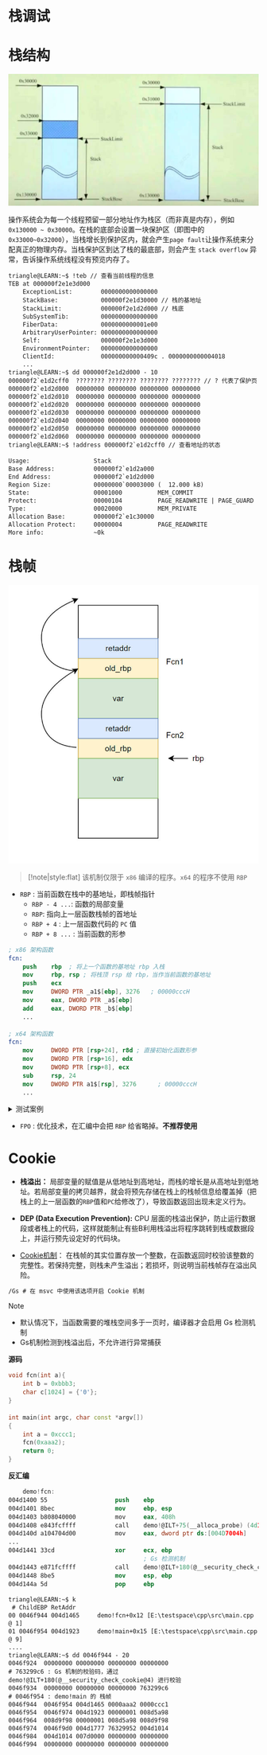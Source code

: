 # 栈调试

# 栈结构

![stack](../../image/windbg/stack.jpg)

操作系统会为每一个线程预留一部分地址作为栈区（而非真是内存），例如`0x130000 ~ 0x30000`。在栈的底部会设置一块保护区（即图中的`0x33000~0x32000`），当栈增长到保护区内，就会产生`page fault`让操作系统来分配真正的物理内存。当栈保护区到达了栈的最底部，则会产生 `stack overflow` 异常，告诉操作系统线程没有预览内存了。

```term
triangle@LEARN:~$ !teb // 查看当前线程的信息
TEB at 000000f2e1e3d000
    ExceptionList:        0000000000000000
    StackBase:            000000f2e1d30000 // 栈的基地址
    StackLimit:           000000f2e1d2d000 // 栈底
    SubSystemTib:         0000000000000000
    FiberData:            0000000000001e00
    ArbitraryUserPointer: 0000000000000000
    Self:                 000000f2e1e3d000
    EnvironmentPointer:   0000000000000000
    ClientId:             000000000000409c . 0000000000004018
    ...
triangle@LEARN:~$ dd 000000f2e1d2d000 - 10
000000f2`e1d2cff0  ???????? ???????? ???????? ???????? // ? 代表了保护页
000000f2`e1d2d000  00000000 00000000 00000000 00000000
000000f2`e1d2d010  00000000 00000000 00000000 00000000
000000f2`e1d2d020  00000000 00000000 00000000 00000000
000000f2`e1d2d030  00000000 00000000 00000000 00000000
000000f2`e1d2d040  00000000 00000000 00000000 00000000
000000f2`e1d2d050  00000000 00000000 00000000 00000000
000000f2`e1d2d060  00000000 00000000 00000000 00000000
triangle@LEARN:~$ !address 000000f2`e1d2cff0 // 查看地址的状态

Usage:                  Stack
Base Address:           000000f2`e1d2a000
End Address:            000000f2`e1d2d000
Region Size:            00000000`00003000 (  12.000 kB)
State:                  00001000          MEM_COMMIT
Protect:                00000104          PAGE_READWRITE | PAGE_GUARD
Type:                   00020000          MEM_PRIVATE
Allocation Base:        000000f2`e1c30000
Allocation Protect:     00000004          PAGE_READWRITE
More info:              ~0k
```

# 栈帧

![stack frame](../../image/operationSystem/stackframe.jpg)

> [!note|style:flat]
> 该机制仅限于 `x86` 编译的程序。`x64` 的程序不使用 `RBP`

- `RBP` : 当前函数在栈中的基地址，即栈帧指针
  - `RBP - 4 ...`: 函数的局部变量
  - `RBP`: 指向上一层函数栈帧的首地址
  - `RBP + 4` : 上一层函数代码的 `PC` 值
  - `RBP + 8 ...` : 当前函数的形参

```nasm
; x86 架构函数
fcn:
    push    rbp  ; 将上一个函数的基地址 rbp 入栈
    mov     rbp, rsp ; 将栈顶 rsp 给 rbp，当作当前函数的基地址
    push    ecx
    mov     DWORD PTR _a1$[ebp], 3276   ; 00000cccH
    mov     eax, DWORD PTR _a$[ebp]
    add     eax, DWORD PTR _b$[ebp]
    ...

; x64 架构函数
fcn:
    mov     DWORD PTR [rsp+24], r8d ; 直接初始化函数形参
    mov     DWORD PTR [rsp+16], edx
    mov     DWORD PTR [rsp+8], ecx
    sub     rsp, 24
    mov     DWORD PTR a1$[rsp], 3276      ; 00000cccH
    ...
```

<details>
<summary><span class="details-title">测试案例</span></summary>
<div class="details-content"> 


```cpp
int fcn(int a1,int b1){
    int a = 0xaaa3;
    int b = 0xbbb7; 
    return a + b + a1 + b1;
}

int main(int argc, char const *argv[])
{
    int c = 0xccc9;
    c = fcn(0xaaa1,0xbbb2);
    return 0;
}
```
```term
triangle@LEARN:~$ k
 # 栈帧     PC
 # ChildEBP RetAddr      
00 00dcf748 00e9143a     demo!fcn+0x14 [E:\testspace\cpp\src\main.cpp @ 5] 
01 00dcf75c 00e91893     demo!main+0x1a [E:\testspace\cpp\src\main.cpp @ 12] 
02 00dcf77c 00e916e7     demo!invoke_main+0x33 [D:\a\_work\1\s\src\vctools\crt\vcstartup\src\startup\exe_common.inl @ 78] 
....
triangle@LEARN:~$ dd 00dcf748 - 10 // 查看 demo!fcn 对应的栈内存
# 0000bbb7 0000aaa3 ： demo!fcn 的局部变量
00dcf738  00dcf744 70f1042e 0000bbb7 0000aaa3
# 00dcf75c : demo!main 的栈帧
# 00e9143a : demo!main 的 PC，即指向 demo.cpp:11 行的位置
# 0000aaa1 0000bbb2 : demo!fcn 的形参
00dcf748  00dcf75c 00e9143a 0000aaa1 0000bbb2
00dcf758  0000ccc9 00dcf77c 00e91893 00000001
00dcf768  013b5b10 013b5c08 00000001 013b5b10
00dcf778  013b5c08 00dcf7d8 00e916e7 183e2d38
00dcf788  00e91014 00e91014 01103000 00000000
00dcf798  00000000 00000000 00000000 00000000
00dcf7a8  00000000 00000000 00000000 00e9754c
```

</div>
</details>

- `FPO` : 优化技术，在汇编中会把 `RBP` 给省略掉。**不推荐使用**

# Cookie

- **栈溢出：** 局部变量的赋值是从低地址到高地址，而栈的增长是从高地址到低地址。若局部变量的拷贝越界，就会将预先存储在栈上的栈帧信息给覆盖掉（把栈上的上一层函数的`RBP`值和`PC`给修改了），导致函数返回出现未定义行为。 


- **DEP (Data Execution Prevention):** CPU 层面的栈溢出保护，防止运行数据段或者栈上的代码，这样就能制止有些B利用栈溢出将程序跳转到栈或数据段上，并运行预先设定好的代码块。

- [Cookie机制](https://learn.microsoft.com/zh-cn/cpp/build/reference/gs-control-stack-checking-calls?view=msvc-170)： 在栈帧的其实位置存放一个整数，在函数返回时校验该整数的完整性。若保持完整，则栈未产生溢出；若损坏，则说明当前栈帧存在溢出风险。

```txt
/Gs # 在 msvc 中使用该选项开启 Cookie 机制
```

> [!note]
> - 默认情况下，当函数需要的堆栈空间多于一页时，编译器才会启用 Gs 检测机制
> - Gs机制检测到栈溢出后，不允许进行异常捕获

**源码**

```cpp
void fcn(int a){
    int b = 0xbbb3;
    char c[1024] = {'0'};
}

int main(int argc, char const *argv[])
{
    int a = 0xccc1;
    fcn(0xaaa2);
    return 0;
}
```

**反汇编**

```nasm
    demo!fcn:
004d1400 55                   push    ebp
004d1401 8bec                 mov     ebp, esp
004d1403 b808040000           mov     eax, 408h
004d1408 e843fcffff           call    demo!@ILT+75(__alloca_probe) (4d1050)
004d140d a104704d00           mov     eax, dword ptr ds:[004D7004h]
...
004d1441 33cd                 xor     ecx, ebp
                                      ; Gs 检测机制
004d1443 e871fcffff           call    demo!@ILT+180(@__security_check_cookie@4) (4d10b9)
004d1448 8be5                 mov     esp, ebp
004d144a 5d                   pop     ebp
```


```term
triangle@LEARN:~$ k
 # ChildEBP RetAddr      
00 0046f944 004d1465     demo!fcn+0x12 [E:\testspace\cpp\src\main.cpp @ 1] 
01 0046f954 004d1923     demo!main+0x15 [E:\testspace\cpp\src\main.cpp @ 9] 
....
triangle@LEARN:~$ dd 0046f944 - 20
0046f924  00000000 00000000 00000000 00000000
# 763299c6 : Gs 机制的校验码，通过 demo!@ILT+180(@__security_check_cookie@4) 进行校验
0046f934  00000000 00000000 00000000 763299c6
# 0046f954 : demo!main 的 栈帧
0046f944  0046f954 004d1465 0000aaa2 0000ccc1
0046f954  0046f974 004d1923 00000001 008d5a98
0046f964  008d9f98 00000001 008d5a98 008d9f98
0046f974  0046f9d0 004d1777 76329952 004d1014
0046f984  004d1014 007d0000 00000000 00000000
0046f994  00000000 00000000 00000000 00000000
```
